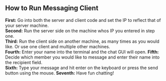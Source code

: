 ## How to Run Messaging Client

**First:** Go into both the server and client code and set the IP to reflect that of your server machine.  
**Second:** Run the server side on the machine whos IP you entered in step one.  
**Third:** Run the client side on another machine, as many times as you would like. Or use one client and multiple other machines.  
**Fourth:** Enter your name into the terminal and the chat GUI will open. 
**Fifth:** Decide which member you would like to message and enter their name into the recipient field.  
**Sixth:** Type your message and hit enter on the keyboard or press the send button using the mouse. 
**Seventh:** Have fun chatting!